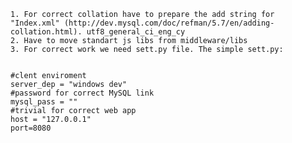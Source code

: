     1. For correct collation have to prepare the add string for "Index.xml" (http://dev.mysql.com/doc/refman/5.7/en/adding-collation.html). utf8_general_ci_eng_cy
    2. Have to move standart js libs from middleware/libs
    3. For correct work we need sett.py file. The simple sett.py:


    #clent enviroment
    server_dep = "windows dev"
    #password for correct MySQL link
    mysql_pass = ""
    #trivial for correct web app
    host = "127.0.0.1"
    port=8080
